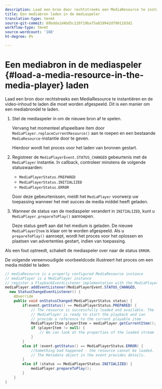 ```yaml
---
description: Laad een bron door rechtstreeks een MediaResource te instantiëren en de video-inhoud te laden die moet worden afgespeeld. Dit is een manier om een mediabrondel te laden.
title: Een mediabron laden in de mediaspeler
translation-type: tm+mt
source-git-commit: 89bdda1d4bd5c126f19ba75a819942df901183d1
workflow-type: tm+mt
source-wordcount: '188'
ht-degree: 0%

---
```



# Een mediabron in de mediaspeler {#load-a-media-resource-in-the-media-player} laden

Laad een bron door rechtstreeks een MediaResource te instantiëren en de video-inhoud te laden die moet worden afgespeeld. Dit is een manier om een mediabrondel te laden.

1. Stel de mediaspeler in om de nieuwe bron af te spelen.

   Vervang het momenteel afspeelbare item door `MediaPlayer.replaceCurrentResource()` aan te roepen en een bestaande `MediaResource`-instantie door te geven.

   Hierdoor wordt het proces voor het laden van bronnen gestart.

1. Registreer de `MediaPlayerEvent.STATUS_CHANGED` gebeurtenis met de `MediaPlayer` instantie. In callback, controleer minstens de volgende statuswaarden:

   * `MediaPlayerStatus.PREPARED`
   * `MediaPlayerStatus.INITIALIZED`
   * `MediaPlayerStatus.ERROR`

   Door deze gebeurtenissen, meldt het `MediaPlayer` voorwerp uw toepassing wanneer het met succes de media middel heeft geladen.
1. Wanneer de status van de mediaspeler verandert in `INITIALIZED`, kunt u `MediaPlayer.prepareToPlay()` aanroepen.

   Deze status geeft aan dat het medium is geladen. De nieuwe `MediaPlayerItem` is klaar om te worden afgespeeld. Als u `prepareToPlay()` aanroept, wordt het proces voor het oplossen en plaatsen van advertenties gestart, indien van toepassing.

Als een fout optreedt, schakelt de mediaspeler over naar de status `ERROR`.

De volgende vereenvoudigde voorbeeldcode illustreert het proces om een media middel te laden:

```java
// mediaResource is a properly configured MediaResource instance 
// mediaPlayer is a MediaPlayer instance 
// register a PlaybackEventListener implementation with the MediaPlayer instance 
mediaPlayer.addEventListener(MediaPlayerEvent.STATUS_CHANGED,  
  new StatusChangeEventListener() { 
    @Override 
    public void onStatusChanged(MediaPlayerStatus status) { 
        if(event.getStatus() == MediaPlayerStatus.PREPARED) { 
            // The resource is successfully loaded and available. The  
            // MediaPlayer is ready to start the playback and can 
            // provide a reference to the current playable item 
            MediaPlayerItem playerItem = mediaPlayer.getCurrentItem(); 
            if (playerItem != null) { 
                // We can look at the properties of the loaded stream 
            } 
        } 
        else if (event.getStatus() == MediaPlayerStatus.ERROR) { 
            //Something bad happened - the resource cannot be loaded. 
            // The Metadata object in the event provides details. 
        } 
        else if (status == MediaPlayerStatus.INITIALIZED) { 
            mediaPlayer.prepareToPlay(); 
        } 
    } 
} 
```
